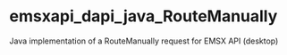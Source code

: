 # emsxapi_dapi_java_RouteManually
Java implementation of a RouteManually request for EMSX API (desktop)
